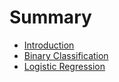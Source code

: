 # Summary

* [Introduction](README.md)
* [Binary Classification](foundation/sub1.md)
* [Logistic Regression](foundation/sub1/logistic-regression.md)

